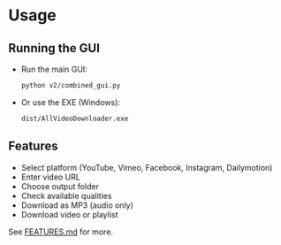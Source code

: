 # Usage

## Running the GUI
- Run the main GUI:
  ```sh
  python v2/combined_gui.py
  ```
- Or use the EXE (Windows):
  ```sh
  dist/AllVideoDownloader.exe
  ```

## Features
- Select platform (YouTube, Vimeo, Facebook, Instagram, Dailymotion)
- Enter video URL
- Choose output folder
- Check available qualities
- Download as MP3 (audio only)
- Download video or playlist

See [FEATURES.md](FEATURES.md) for more.
